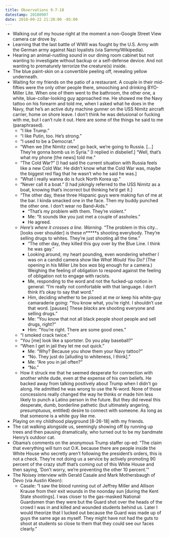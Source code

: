 ```yaml
---
title: Observations 9-7-18
datestamp: 20180907
date: 2018-09-22 21:20:00 -05:00
---
```


- Walking out of my house right at the moment a non-Google Street View camera car drove by.
- Learning that the last battle of WWII was fought by the U.S. Army *with* the German army against Nazi loyalists (via Sammy/Wikipedia).
- Hearing an animal-rustling sound in our dining room cabinet but not wanting to investigate without backup or a self-defense device. And not wanting to prematurely terrorize the creature(s) inside.
- The blue paint-skin on a convertible peeling off, revealing yellow underneath.
- Waiting for my friends on the patio of a restaurant. A couple in their mid-fifties were the only other people there, smooching and drinking BYO-Miller Lite. When one of them went to the bathroom, the other one, a white, blue-collar-looking guy approached me. He showed me the Navy tattoo on his forearm and told me, when I asked what he does in the Navy, that he’s an active duty machine gunner on the USS Nimitz aircraft carrier, home on shore leave. I don’t think he was delusional or fucking with me, but I can’t rule it out. Here are some of the things he said to me (paraphrased).
	- “I like Trump.”
	- “I like Putin, too. He’s strong.”
	- “I used to be a Democrat.”
	- “When we [the Nimitz crew] go back, we’re going to Russia. […] They’re gonna bomb us in Syria.” [I replied in disbelief.] “Well, that’s what my phone [the news] told me.”
	- “The Cold War?” [I had said the current situation with Russia feels like a new Cold War. He didn’t know what the Cold War was, maybe the biggest red flag that he wasn’t who he said he was.]
	- “What I really wanna do is fuck North Korea up.”
	- “Never call it a boat.” [I had jokingly referred to the USS Nimitz as a boat, knowing that’s incorrect but thinking he’d get it.]
	- “The other day, these three Hispanic guys were making fun of me at the bar. I kinda smacked one in the face. Then my buddy punched the other one. I don’t wear no Band-Aids.”
		- “That’s my problem with them. They’re violent.”
		- Me: “It sounds like you just met a couple of assholes.”
		- He agreed.
	- *Here’s where it crosses a line. Warning.* “The problem in this city… [looks over shoulder] is these n\*\*\*\*\*s shooting everybody. They’re selling drugs to whites. They’re just shooting all the time.”
		- “The other day, they killed this guy over by the Blue Line. I think he was gay.”
		- Looking around, my heart pounding, even wondering whether I was on a candid camera show like *What Would You Do?* (The opening in his Miller Lite box *was* big enough for a camera.) Weighing the feeling of obligation to respond against the feeling of obligation not to engage with racists.
		- Me, responding to the word and not the fucked-up notion in general: “I’m really not comfortable with that language. I don’t think it’s okay to say that word.”
		- Him, deciding whether to be pissed at me or keep his white-guy camaraderie going: “You know what, you’re right. I shouldn’t use that word. [pauses] These *blacks* are shooting everyone and selling drugs.”
		- Me: “You know that not all black people shoot people and sell drugs, right?”
		- Him: “You’re right. There are some good ones.”
	- “I smoked crack twice.”
	- “You [me] look like a sportster. Do you play baseball?”
	- “When I get in jail they let me out quick.”
		- Me: “Why? Because you show them your Navy tattoo?”
		- “No. They just do [alluding to whiteness, I think].”
		- Me: “Are you in jail often?”
		- “No.”
	- How it struck me that he seemed desperate for connection with another white dude, even at the expense of his own beliefs. He backed away from talking positively about Trump when I didn’t go along. He admitted he was wrong to use the N-word. None of those concessions really changed the way he thinks or made him less likely to punch a Latino person in the future. But they did reveal this desperate, dumb, borderline pathetic (but ultimately angering, presumptuous, entitled) desire to connect with someone. As long as that someone is a white guy like me.
- Playing on my childhood playground [8-26-18] with my friends.
- The cat walking alongside us, seemingly showing off by running up trees and then pausing dramatically, who turned out to be my bandmate Henry’s outdoor cat.
- Obama’s comments on the anonymous Trump staffer op-ed: “The claim that everything will turn out O.K. because there are people inside the White House who secretly aren’t following the president’s orders, this is not a check. They’re not doing us a service by actively promoting 90 percent of the crazy stuff that’s coming out of this White House and then saying, ‘Don’t worry, we’re preventing the other 10 percent.’”
- The Noisey interview with Gerald Casale and Mark Mothersbaugh of Devo (via Austin Kleon):
	- Casale: “I saw the blood running out of Jeffrey Miller and Allison Krause from their exit wounds in the noonday sun [during the Kent State shootings]. I was closer to the gas-masked National Guardsmen than they were but the Guard shot over the heads of the crowd I was in and killed and wounded students behind us. Later I would theorize that I lucked out because the Guard was made up of guys the same age as myself. They might have not had the guts to shoot at students so close to them that they could see our faces clearly.”
